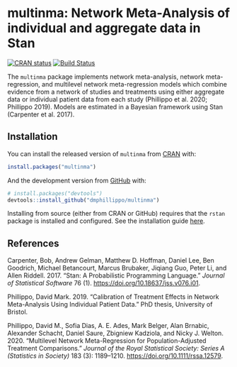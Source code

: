 
<!-- README.md is generated from README.Rmd. Please edit that file -->

# multinma: Network Meta-Analysis of individual and aggregate data in Stan

<!-- badges: start -->

[![CRAN
status](https://www.r-pkg.org/badges/version/multinma)](https://CRAN.R-project.org/package=multinma)
[![Build
Status](https://travis-ci.org/dmphillippo/multinma.svg?branch=master)](https://travis-ci.org/dmphillippo/multinma)
<!-- badges: end -->

The `multinma` package implements network meta-analysis, network
meta-regression, and multilevel network meta-regression models which
combine evidence from a network of studies and treatments using either
aggregate data or individual patient data from each study (Phillippo et
al. 2020; Phillippo 2019). Models are estimated in a Bayesian framework
using Stan (Carpenter et al. 2017).

## Installation

You can install the released version of `multinma` from
[CRAN](https://CRAN.R-project.org) with:

``` r
install.packages("multinma")
```

And the development version from [GitHub](https://github.com/) with:

``` r
# install.packages("devtools")
devtools::install_github("dmphillippo/multinma")
```

Installing from source (either from CRAN or GitHub) requires that the
`rstan` package is installed and configured. See the installation guide
[here](https://github.com/stan-dev/rstan/wiki/RStan-Getting-Started).

## References

<div id="refs" class="references">

<div id="ref-Carpenter2017">

Carpenter, Bob, Andrew Gelman, Matthew D. Hoffman, Daniel Lee, Ben
Goodrich, Michael Betancourt, Marcus Brubaker, Jiqiang Guo, Peter Li,
and Allen Riddell. 2017. “Stan: A Probabilistic Programming Language.”
*Journal of Statistical Software* 76 (1).
<https://doi.org/10.18637/jss.v076.i01>.

</div>

<div id="ref-Phillippo_thesis">

Phillippo, David Mark. 2019. “Calibration of Treatment Effects in
Network Meta-Analysis Using Individual Patient Data.” PhD thesis,
University of Bristol.

</div>

<div id="ref-methods_paper">

Phillippo, David M., Sofia Dias, A. E. Ades, Mark Belger, Alan Brnabic,
Alexander Schacht, Daniel Saure, Zbigniew Kadziola, and Nicky J. Welton.
2020. “Multilevel Network Meta-Regression for Population-Adjusted
Treatment Comparisons.” *Journal of the Royal Statistical Society:
Series A (Statistics in Society)* 183 (3): 1189–1210.
<https://doi.org/10.1111/rssa.12579>.

</div>

</div>
